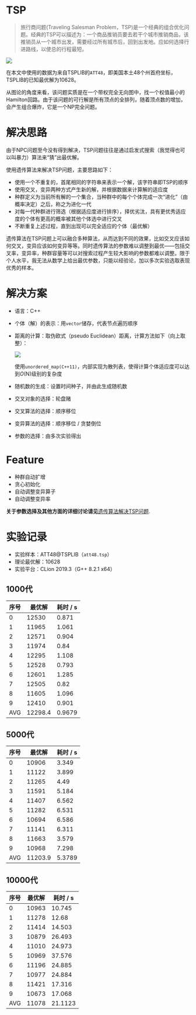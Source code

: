 # TSP

> 旅行商问题(Traveling Salesman Problem，TSP)是一个经典的组合优化问题。经典的TSP可以描述为：一个商品推销员要去若干个城市推销商品，该推销员从一个城市出发，需要经过所有城市后，回到出发地。应如何选择行进路线，以使总的行程最短。

![](https://cdn.jsdelivr.net/gh/bipy/CDN/repo/TSP-GA/source/1.png)

在本文中使用的数据为来自TSPLIB的`ATT48`，即美国本土48个州首府坐标，TSPLIB的已知最优解为10628。

从图论的角度来看，该问题实质是在一个带权完全无向图中，找一个权值最小的Hamilton回路。由于该问题的可行解是所有顶点的全排列，随着顶点数的增加，会产生组合爆炸，它是一个NP完全问题。

# 解决思路

由于NPC问题至今没有得到解决，TSP问题往往是通过启发式搜索（我觉得也可以叫暴力）算法来“猜”出最优解。

使用遗传算法来解决TSP问题，主要思路如下：

- 使用一个不重复的，首尾相同的字符串来表示一个解，该字符串即TSP的顺序
- 使用交叉，变异两种方式产生新的解，并根据数据来计算解的适应度
- 种群定义为当前所有解的一个集合，当种群中的每个个体完成一次“进化”（由概率决定）之后，称之为进化一代
- 对每一代种群进行筛选（根据适应度进行排序），择优劣汰，具有更优秀适应度的个体有更高的概率被其他个体选中进行交叉
- 不断重复上述过程，直到出现可以完全适应的个体（最优解）

遗传算法在TSP问题上可以融合多种算法，从而达到不同的效果，比如交叉应该如何交叉，变异应该如何变异等等。同时遗传算法的参数难以调整到最优——包括交叉率，变异率，种群容量等可以对搜索过程产生较大影响的参数都难以调整。限于个人水平，我无法从数学上给出最优参数，只能以经验论，加以多次实验选取表现优秀的样本。

# 解决方案

- 语言：C++

- 个体（解）的表示：用`vector`储存，代表节点遍历顺序

- 距离的计算：取伪欧式（pseudo Euclidean）距离，计算方法如下（向上取整）：

    ![](https://cdn.jsdelivr.net/gh/bipy/CDN/repo/TSP-GA/source/2.png)

    使用`unordered_map(C++11)`，内部实现为散列表，使得计算个体适应度可以达到*O*(N)​级别的复杂度

- 随机数的生成：设置时间种子，并由此生成随机数

- 交叉对象的选择：轮盘赌

- 交叉算法的选择：顺序移位

- 变异算法的选择：顺序移位 / 贪婪倒位

- 参数的选择：由多次实验得出

# Feature

- 种群自动扩增
- 贪心初始化
- 自动调整变异算子
- 自动调整变异率

**关于参数选择及其他方面的详细讨论请见**[遗传算法解决TSP问题](https://blog.zhengrh.com/post/TSP_GA/).



# 实验记录

- 实验样本：ATT48@TSPLIB（`att48.tsp`）
- 理论最优解：10628
- 实验平台：CLion 2019.3（G++ 8.2.1 x64）

## 1000代

| 序号 | 最优解  | 耗时 / s |
| ---- | ------- | -------- |
| 0    | 12530   | 0.871    |
| 1    | 11965   | 1.061    |
| 2    | 12571   | 0.904    |
| 3    | 11974   | 0.84     |
| 4    | 12295   | 1.108    |
| 5    | 12528   | 0.793    |
| 6    | 12601   | 1.285    |
| 7    | 12505   | 0.82     |
| 8    | 11605   | 1.096    |
| 9    | 12410   | 0.901    |
| AVG  | 12298.4 | 0.9679   |

## 5000代

| 序号 | 最优解  | 耗时 / s |
| ---- | ------- | -------- |
| 0    | 10906   | 3.349    |
| 1    | 11122   | 3.899    |
| 2    | 11265   | 4.49     |
| 3    | 11591   | 5.184    |
| 4    | 11407   | 6.562    |
| 5    | 11282   | 6.531    |
| 6    | 10694   | 6.586    |
| 7    | 11141   | 6.311    |
| 8    | 11663   | 3.579    |
| 9    | 10968   | 7.298    |
| AVG  | 11203.9 | 5.3789   |

## 10000代

| 序号 | 最优解 | 耗时 / s |
| ---- | ------ | -------- |
| 0    | 10963  | 10.745   |
| 1    | 11278  | 12.68    |
| 2    | 11414  | 14.503   |
| 3    | 10879  | 26.493   |
| 4    | 11010  | 24.973   |
| 5    | 10969  | 37.576   |
| 6    | 11196  | 24.885   |
| 7    | 10977  | 24.884   |
| 8    | 11421  | 17.316   |
| 9    | 10673  | 17.068   |
| AVG  | 11078  | 21.1123  |